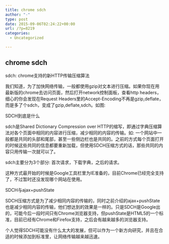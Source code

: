 ```yaml
---
title: chrome sdch
author: "-"
type: post
date: 2015-09-06T02:24:22+00:00
url: /?p=8219
categories:
  - Uncategorized

---
```

## chrome sdch
sdch: chrome支持的新HTTP传输压缩算法

我们知道，为了加快网络传输，一般都使用gzip对文本进行压缩。如果你现在用最新版的chrome去访问页面，然后打开network控制面板，查看http headers，细心的你会发现在Request Headers里的Accept-Encoding不再是gzip,deflate，而是多了个sdch，变成了gzip,deflate,sdch。如图: 


SDCH到底是什么
  
sdch是Shared Dictionary Compression over HTTP的缩写，即通过字典压缩算法对各个页面中相同的内容进行压缩，减少相同的内容的传输。如: 一个网站中一般都是共同的头部和尾部，甚至一些侧边栏也是共同的。之前的方式每个页面打开的时候这些共同的信息都要重新加载，但使用SDCH压缩方式的话，那些共同的内容只用传输一次就可以了。

sdch主要分为3个部分: 首次请求，下载字典，之后的请求。

这种方式最开始的时候是Google工具栏里为IE准备的，目前Chrome已经完全支持了，不过暂时还没发现哪个网站在使用。

SDCH与ajax+pushState
  
SDCH压缩方式是为了减少相同内容的传输的，同时之前介绍的ajax+pushState也是减少相同内容的传输，他们想达到的效果是一样的。只是SDCH是Google出的，可能今后一段时间只有Chrome浏览器支持，但pushState是HTML5的一个标准，目前已经有Chrome和Firefox支持，之后会有越来越多的浏览器支持。

个人觉得SDCH可能没有什么太大的发展，但可以作为一个新方向研究，并且在合适的时候添加到标准里，让网络传输越来越迅速。